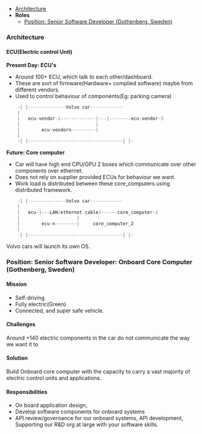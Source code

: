 - [Architecture](#ar)
- **Roles**
  - [Position: Senior Software Developer (Gothenberg, Sweden)](#p1)

<a name=ar></a>
### Architecture
#### ECU(Electric control Unit)
**Present Day: ECU's**
  - Around 100+ ECU, which talk to each other/dashboard.
  - These are sort of firmware(Hardware+ complied software) maybe from different vendors.
  - Used to control behaviour of components(Eg: parking camera)
```c
    -| |--------------Volvo car------------
    |
    |   ecu-vendor-1-------------|---|--------ecu-vendor-3
    |                            |
    |        ecu-vendorn---------|
    |
    -| |-----------------------------------| |-
```
**Future: Core computer** 
- Car will have high end CPU/GPU 2 boxes which communicate over other components over ethernet.
- Does not rely on supplier provided ECUs for behaviour we want.
- Work load is distributed between these core_computers using distributed framework.
```c
    -| |--------------Volvo car------------
    |
    |   ecu-1---LAN(ethernet cable)------core_computer-1
    |                     |
    |        ecu-n--------|     core_computer_2
    |
    -| |-----------------------------------| |-
```
Volvo cars will launch its own OS.

<a name=p1></a>
### Position: Senior Software Developer: Onboard Core Computer (Gothenberg, Sweden)
#### Mission
  - Self-driving
  - Fully electric(Green)
  - Connected, and super safe vehicle.
#### Challenges
Around +140 electric components in the car do not communicate the way we want it to
#### Solution
Build Onboard core computer with the capacity to carry a vast majority of electric control units and applications.
#### Responsibilities
- On board application design,
- Develop software components for onboard systems
- API review/governance for our onboard systems, API development, Supporting our R&D org at large with your software skills.
